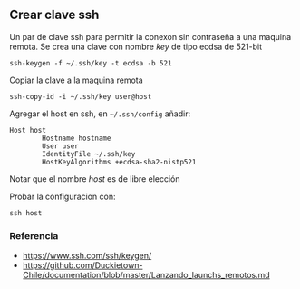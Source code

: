 ## Crear clave ssh
Un par de clave ssh para permitir la conexon sin contraseña a una maquina remota.
Se crea una clave con nombre _key_ de tipo ecdsa de 521-bit

```
ssh-keygen -f ~/.ssh/key -t ecdsa -b 521
```

Copiar la clave a la maquina remota

```
ssh-copy-id -i ~/.ssh/key user@host
```

Agregar el host en ssh, en `~/.ssh/config` añadir:

```
Host host
        Hostname hostname
        User user
        IdentityFile ~/.ssh/key
        HostKeyAlgorithms +ecdsa-sha2-nistp521
```
Notar que el nombre _host_ es de libre elección

Probar la configuracion con:

```
ssh host
```

### Referencia
* https://www.ssh.com/ssh/keygen/
* https://github.com/Duckietown-Chile/documentation/blob/master/Lanzando_launchs_remotos.md
